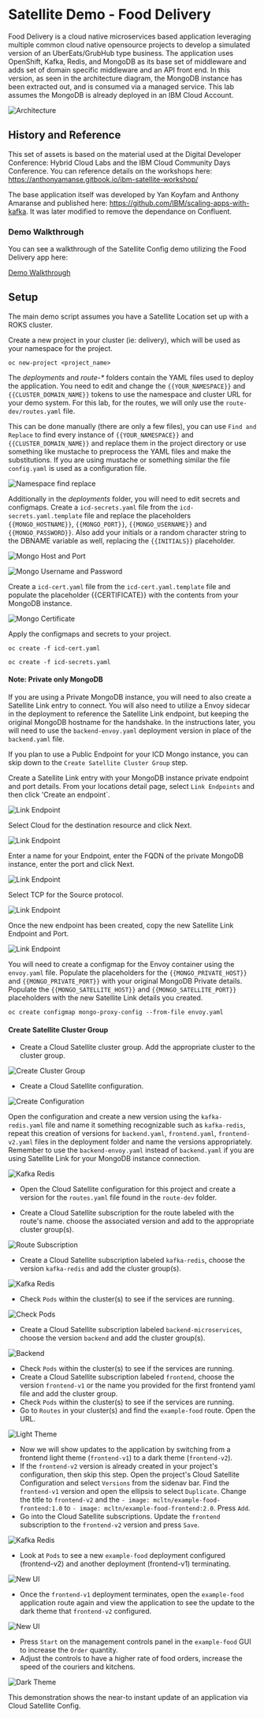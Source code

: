 # Satellite Demo - Food Delivery

Food Delivery is a cloud native microservices based application leveraging multiple common cloud native opensource projects to develop a simulated version of an UberEats/GrubHub type business. The application uses OpenShift, Kafka, Redis, and MongoDB as its base set of middleware and adds set of domain specific middleware and an API front end. In this version, as seen in the architecture diagram, the MongoDB instance has been extracted out, and is consumed via a managed service. This lab assumes the MongoDB is already deployed in an IBM Cloud Account.

![Architecture](docs/images/satellite_architecture.png)

## History and Reference

This set of assets is based on the material used at the Digital Developer Conference: Hybrid Cloud Labs and the IBM Cloud Community Days Conference. You can reference details on the workshops here: https://anthonyamanse.gitbook.io/ibm-satellite-workshop/

The base application itself was developed by Yan Koyfam and Anthony Amaranse and published here: https://github.com/IBM/scaling-apps-with-kafka. It was later modified to remove the dependance on Confluent.

### Demo Walkthrough

You can see a walkthrough of the Satellite Config demo utilizing the Food Delivery app here: 

[Demo Walkthrough](https://ibm.box.com/s/gmp2tr21r9xszbg3t592fg8ypg43879o)

## Setup

The main demo script assumes you have a Satellite Location set up with a ROKS cluster.

Create a new project in your cluster (ie: delivery), which will be used as your namespace for the project.

`oc new-project <project_name>`

The _deployments_ and _route-*_ folders contain the YAML files used to deploy the application. You need to edit and change the `{{YOUR_NAMESPACE}}` and `{{CLUSTER_DOMAIN_NAME}}` tokens to use the namespace and cluster URL for your demo system. For this lab, for the routes, we will only use the `route-dev/routes.yaml` file.

This can be done manually (there are only a few files), you can use `Find and Replace` to find every instance of `{{YOUR_NAMESPACE}}` and `{{CLUSTER_DOMAIN_NAME}}` and replace them in the project directory or use something like mustache to preprocess the YAML files and make the substitutions. If you are using mustache or something similar the file `config.yaml` is used as a configuration file.

![Namespace find replace](docs/images/select_all_namespace_change.png)

Additionally in the _deployments_ folder, you will need to edit secrets and configmaps. Create a `icd-secrets.yaml` file from the `icd-secrets.yaml.template` file and replace the placeholders `{{MONGO_HOSTNAME}}`, `{{MONGO_PORT}}`, `{{MONGO_USERNAME}}` and `{{MONGO_PASSWORD}}`. Also add your initials or a random character string to the DBNAME variable as well, replacing the `{{INITIALS}}` placeholder.

![Mongo Host and Port](docs/images/mongo-host-port.png)

![Mongo Username and Password](docs/images/mongo-credentials.png)

Create a `icd-cert.yaml` file from the `icd-cert.yaml.template` file and populate the placeholder {{CERTIFICATE}} with the contents from your MongoDB instance.

![Mongo Certificate](docs/images/mongo-certificate.png)

Apply the configmaps and secrets to your project.

`oc create -f icd-cert.yaml`

`oc create -f icd-secrets.yaml`

#### Note: Private only MongoDB ####
If you are using a Private MongoDB instance, you will need to also create a Satellite Link entry to connect. You will also need to utilize a Envoy sidecar in the deployment to reference the Satellite Link endpoint, but keeping the original MongoDB hostname for the handshake. In the instructions later, you will need to use the `backend-envoy.yaml` deployment version in place of the `backend.yaml` file.

If you plan to use a Public Endpoint for your ICD Mongo instance, you can skip down to the `Create Satellite Cluster Group` step.

Create a Satellite Link entry with your MongoDB instance private endpoint and port details. From your locations detail page, select `Link Endpoints` and then click 'Create an endpoint`. 

![Link Endpoint](docs/images/create-endpoint-button.png)

Select Cloud for the destination resource and click Next.

![Link Endpoint](docs/images/create-endpoint-step1.png)

Enter a name for your Endpoint, enter the FQDN of the private MongoDB instance, enter the port and click Next.

![Link Endpoint](docs/images/create-endpoint-step2.png)

Select TCP for the Source protocol.

![Link Endpoint](docs/images/create-endpoint-step3.png)

Once the new endpoint has been created, copy the new Satellite Link Endpoint and Port.

![Link Endpoint](docs/images/satellite-link-endpoint.png)

You will need to create a configmap for the Envoy container using the `envoy.yaml` file. Populate the placeholders for the `{{MONGO_PRIVATE_HOST}}` and `{{MONGO_PRIVATE_PORT}}` with your original MongoDB Private details. Populate the `{{MONGO_SATELLITE_HOST}}` and `{{MONGO_SATELLITE_PORT}}` placeholders with the new Satellite Link details you created.

`oc create configmap mongo-proxy-config --from-file envoy.yaml`

#### Create Satellite Cluster Group

- Create a Cloud Satellite cluster group. Add the appropriate cluster to the cluster group.

![Create Cluster Group](docs/images/create_cluster_group.png)

- Create a Cloud Satellite configuration.

![Create Configuration](docs/images/create_configuration.png)

Open the configuration and create a new version using the `kafka-redis.yaml` file and name it something recognizable such as `kafka-redis`, repeat this creation of versions for `backend.yaml`, `frontend.yaml`, `frontend-v2.yaml` files in the deployment folder and name the versions appropriately. Remember to use the `backend-envoy.yaml` instead of `backend.yaml` if you are using Satellite Link for your MongoDB instance connection.

![Kafka Redis](docs/images/create-kafka-redis.png)

- Open the Cloud Satellite configuration for this project and create a version for the `routes.yaml` file found in the `route-dev` folder.

- Create a Cloud Satellite subscription for the route labeled with the route's name. choose the associated version and add to the appropriate cluster group(s).

![Route Subscription](docs/images/route_subscription.png)

- Create a Cloud Satellite subscription labeled `kafka-redis`, choose the version  `kafka-redis` and add the cluster group(s).

![Kafka Redis](docs/images/create_kmr_subscription.png)

- Check `Pods` within the cluster(s) to see if the services are running.

![Check Pods](docs/images/check_pods_kmr.png)

- Create a Cloud Satellite subscription labeled `backend-microservices`, choose the version `backend` and add the cluster group(s).

![Backend](docs/images/backend_subscription.png)

- Check `Pods` within the cluster(s) to see if the services are running.
- Create a Cloud Satellite subscription labeled `frontend`, choose the version `frontend-v1` or the name you provided for the first frontend yaml file and add the cluster group.
- Check `Pods` within the cluster(s) to see if the services are running.
- Go to `Routes` in your cluster(s) and find the `example-food` route. Open the URL.

![Light Theme](docs/images/light_theme.png)

- Now we will show updates to the application by switching from a frontend light theme (`frontend-v1`) to a dark theme (`frontend-v2`).
- If the `frontend-v2` version is already created in your project's configuration, then skip this step. Open the project's Cloud Satellite Configuration and select `Versions` from the sidenav bar. Find the `frontend-v1` version and open the ellipsis to select `Duplicate`. Change the title to `frontend-v2` and the `- image: mcltn/example-food-frontend:1.0` to `- image: mcltn/example-food-frontend:2.0`. Press `Add`.
- Go into the Cloud Satellite subscriptions. Update the `frontend` subscription to the `frontend-v2` version and press `Save`. 

![Kafka Redis](docs/images/edit_subscription.png)

- Look at `Pods` to see a new `example-food` deployment configured (frontend-v2) and another deployment (frontend-v1) terminating. 

![New UI](docs/images/new_configured_ui.png)

- Once the `frontend-v1` deployment terminates, open the `example-food` application route again and view the application to see the update to the dark theme that `frontend-v2` configured. 

![New UI](docs/images/create_subscription_prod_v2.png)

- Press `Start` on the management controls panel in the `example-food` GUI to increase the `Order` quantity.
- Adjust the controls to have a higher rate of food orders, increase the speed of the couriers and kitchens.

![Dark Theme](docs/images/dark_theme.png)

This demonstration shows the near-to instant update of an application via Cloud Satellite Config.
